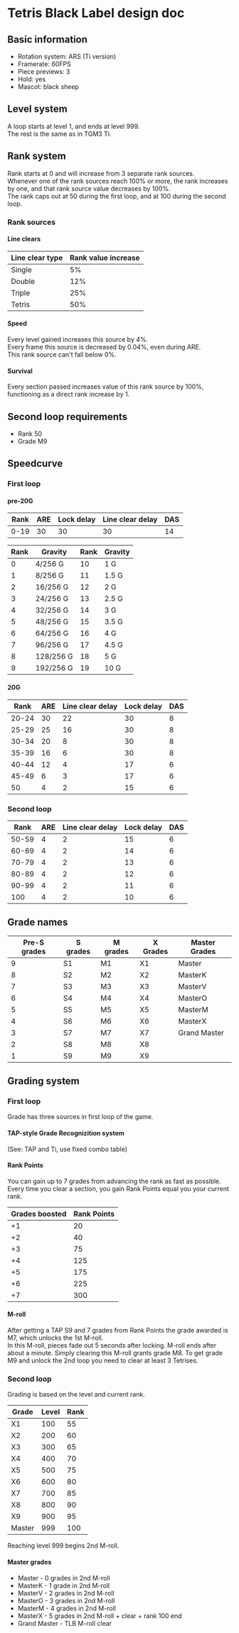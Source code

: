# Tetris Black Label design doc

## Basic information  
* Rotation system: ARS (Ti version)
* Framerate: 60FPS
* Piece previews: 3
* Hold: yes
* Mascot: black sheep

## Level system  
A loop starts at level 1, and ends at level 999.  
The rest is the same as in TGM3 Ti.

## Rank system  
Rank starts at 0 and will increase from 3 separate rank sources.  
Whenever one of the rank sources reach 100% or more, the rank increases by one, and that rank source value decreases by 100%.  
The rank caps out at 50 during the first loop, and at 100 during the second loop.

### Rank sources  
#### Line clears  
Line clear type | Rank value increase
---|---
Single | 5%
Double | 12%
Triple | 25%
Tetris | 50%

#### Speed  
Every level gained increases this source by 4%.  
Every frame this source is decreased by 0.04%, even during ARE.  
This rank source can't fall below 0%.

#### Survival  
Every section passed increases value of this rank source by 100%, functioning as a direct rank increase by 1.

## Second loop requirements  
* Rank 50
* Grade M9

## Speedcurve  
### First loop  
#### pre-20G  
Rank | ARE | Lock delay | Line clear delay | DAS
---|---|---|---|---
0-19 | 30 | 30 | 30 | 14

Rank | Gravity | Rank | Gravity
---|---|---|---
0 | 4/256 G | 10 | 1 G
1 | 8/256 G | 11 | 1.5 G
2 | 16/256 G | 12 | 2 G
3 | 24/256 G | 13 | 2.5 G
4 | 32/256 G | 14 | 3 G
5 | 48/256 G | 15 | 3.5 G
6 | 64/256 G | 16 | 4 G
7 | 96/256 G | 17 | 4.5 G
8 | 128/256 G | 18 | 5 G
9 | 192/256 G | 19 | 10 G

#### 20G  
Rank | ARE | Line clear delay | Lock delay | DAS
---|---|---|---|---
20-24 | 30 | 22 | 30 | 8
25-29 | 25 | 16 | 30 | 8
30-34 | 20 | 8 | 30 | 8
35-39 | 16 | 6 | 30 | 8
40-44 | 12 | 4 | 17 | 6
45-49 | 6 | 3 | 17 | 6
50 | 4 | 2 | 15 | 6

### Second loop  
Rank | ARE | Line clear delay | Lock delay | DAS
---|---|---|---|---
50-59 | 4 | 2 | 15 | 6
60-69 | 4 | 2 | 14 | 6
70-79 | 4 | 2 | 13 | 6
80-89 | 4 | 2 | 12 | 6
90-99 | 4 | 2 | 11 | 6
100 | 4 | 2 | 10 | 6

## Grade names  
Pre-S grades|S grades|M grades|X Grades|Master Grades
---|---|---|---|---
9|S1|M1|X1|Master
8|S2|M2|X2|MasterK
7|S3|M3|X3|MasterV
6|S4|M4|X4|MasterO
5|S5|M5|X5|MasterM
4|S6|M6|X6|MasterX
3|S7|M7|X7|Grand Master
2|S8|M8|X8|
1|S9|M9|X9|

## Grading system

### First loop
Grade has three sources in first loop of the game.

#### TAP-style Grade Recognizition system
(See: TAP and Ti, use fixed combo table)

#### Rank Points
You can gain up to 7 grades from advancing the rank as fast as possible.  
Every time you clear a section, you gain Rank Points equal you your current rank.

Grades boosted | Rank Points
---|---
+1|20
+2|40
+3|75
+4|125
+5|175
+6|225
+7|300

#### M-roll
After getting a TAP S9 and 7 grades from Rank Points the grade awarded is M7, which unlocks the 1st M-roll.  
In this M-roll, pieces fade out 5 seconds after locking.
M-roll ends after about a minute.
Simply clearing this M-roll grants grade M8.
To get grade M9 and unlock the 2nd loop you need to clear at least 3 Tetrises.

### Second loop
Grading is based on the level and current rank.

Grade | Level | Rank
---|---|---
X1|100|55
X2|200|60
X3|300|65
X4|400|70
X5|500|75
X6|600|80
X7|700|85
X8|800|90
X9|900|95
Master|999|100

Reaching level 999 begins 2nd M-roll.


#### Master grades
* Master - 0 grades in 2nd M-roll
* MasterK - 1 grade in 2nd M-roll
* MasterV - 2 grades in 2nd M-roll
* MasterO - 3 grades in 2nd M-roll
* MasterM - 4 grades in 2nd M-roll
* MasterX - 5 grades in 2nd M-roll + clear + rank 100 end
* Grand Master - TLB M-roll clear
